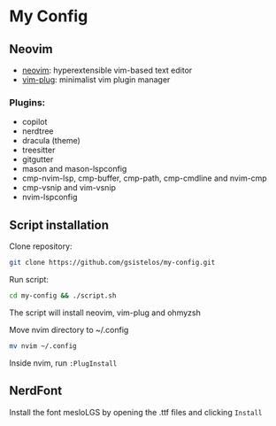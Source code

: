 # My Config

## Neovim

 - [neovim](https://github.com/neovim/neovim): hyperextensible vim-based text editor
 - [vim-plug](https://github.com/junegunn/vim-plug): minimalist vim plugin manager

### Plugins:
 - copilot
 - nerdtree
 - dracula (theme)
 - treesitter
 - gitgutter
 - mason and mason-lspconfig
 - cmp-nvim-lsp, cmp-buffer, cmp-path, cmp-cmdline and nvim-cmp
 - cmp-vsnip and vim-vsnip
 - nvim-lspconfig

## Script installation

Clone repository:
```bash
git clone https://github.com/gsistelos/my-config.git
```

Run script:
```bash
cd my-config && ./script.sh
```

The script will install neovim, vim-plug and ohmyzsh

Move nvim directory to ~/.config
```bash
mv nvim ~/.config
```

Inside nvim, run `:PlugInstall`

## NerdFont

Install the font mesloLGS by opening the .ttf files and clicking `Install`
